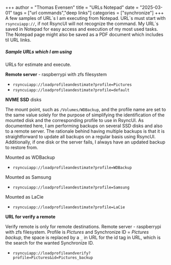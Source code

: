 +++
author = "Thomas Evensen"
title = "URLs Notepad"
date = "2025-03-01"
tags = ["url commands","deep links"]
categories = ["synchronize"]
+++
A few samples of URL´s I am executing from Notepad. URL´s must start with `rsyncuiapp://`, if not RsyncUI will not recognize the command.  My URL´s saved in Notepad for easy access and execution of my most used tasks. The Notepad page might also be saved as a PDF document which includes til URL links.

##### Sample URLs which I am using

URLs for estimate and execute.

**Remote server** - raspberrypi with zfs filesystem

- `rsyncuiapp://loadprofileandestimate?profile=Pictures`
- `rsyncuiapp://loadprofileandestimate?profile=default`

**NVME SSD** disks

The mount point, such as `/Volumes/WDBackup`, and the profile name are set to the same value solely for the purpose of simplifying the identification of the mounted disk and the corresponding profile to use in RsyncUI. As documented here, I am performing backups on several SSD disks and also to a remote server. The rationale behind having multiple backups is that it is straightforward to update all backups on a regular basis using RsyncUI. Additionally, if one disk or the server fails, I always have an updated backup to restore from.

Mounted as WDBackup

- `rsyncuiapp://loadprofileandestimate?profile=WDBackup`

Mounted as Samsung

- `rsyncuiapp://loadprofileandestimate?profile=Samsung`

Mounted as LaCie

- `rsyncuiapp://loadprofileandestimate?profile=LaCie`

**URL for verify a remote**

Verify remote is only for remote destinations. Remote server - raspberrypi with zfs filesystem. Profile is *Pictures* and Synchronize ID = *Pictures backup*, the space is replaced by a `_` in URL for the id tag in URL, which is the search for the wanted Synchronize ID.

- `rsyncuiapp://loadprofileandverify?profile=Pictures&id=Pictures_backup`

